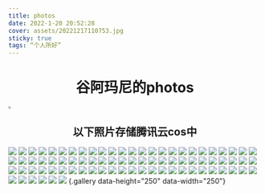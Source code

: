 ```yaml
---
title: photos
date: 2022-1-20 20:52:28
cover: assets/20221217110753.jpg
sticky: true
tags: “个人所好”
---
```


<h1 align="center">谷阿玛尼的photos</h1>

<img src="https://images-1316609369.cos.ap-guangzhou.myqcloud.com/Snipaste_2023-01-20_14-41-22.png" style="zoom:33%;" />

<h2 align="center">以下照片存储腾讯云cos中</h2>

![](https://images-1316609369.cos.ap-guangzhou.myqcloud.com/Snipaste_2023-01-20_14-15-15.png)
![](https://images-1316609369.cos.ap-guangzhou.myqcloud.com/Snipaste_2023-01-20_14-17-51.png)
![](https://images-1316609369.cos.ap-guangzhou.myqcloud.com/Snipaste_2023-01-20_14-18-16.png)
![](https://images-1316609369.cos.ap-guangzhou.myqcloud.com/Snipaste_2023-01-20_14-18-43.png)
![](https://images-1316609369.cos.ap-guangzhou.myqcloud.com/Snipaste_2023-01-20_14-18-53.png)
![](https://images-1316609369.cos.ap-guangzhou.myqcloud.com/Snipaste_2023-01-20_14-20-48.png)
![](https://images-1316609369.cos.ap-guangzhou.myqcloud.com/Snipaste_2023-01-20_14-21-13.png)
![](https://images-1316609369.cos.ap-guangzhou.myqcloud.com/Snipaste_2023-01-20_14-21-46.png)
![](https://images-1316609369.cos.ap-guangzhou.myqcloud.com/Snipaste_2023-01-20_14-21-58.png)
![](https://images-1316609369.cos.ap-guangzhou.myqcloud.com/Snipaste_2023-01-20_14-22-32.png)
![](https://images-1316609369.cos.ap-guangzhou.myqcloud.com/Snipaste_2023-01-20_14-24-49.png)
![](https://images-1316609369.cos.ap-guangzhou.myqcloud.com/Snipaste_2023-01-20_14-25-02.png)
![](https://images-1316609369.cos.ap-guangzhou.myqcloud.com/Snipaste_2023-01-20_14-25-43.png)
![](https://images-1316609369.cos.ap-guangzhou.myqcloud.com/Snipaste_2023-01-20_14-25-52.png)
![](https://images-1316609369.cos.ap-guangzhou.myqcloud.com/Snipaste_2023-01-20_14-26-03.png)
![](https://images-1316609369.cos.ap-guangzhou.myqcloud.com/Snipaste_2023-01-20_14-26-08.png)
![](https://images-1316609369.cos.ap-guangzhou.myqcloud.com/Snipaste_2023-01-20_14-26-20.png)
![](https://images-1316609369.cos.ap-guangzhou.myqcloud.com/Snipaste_2023-01-20_14-26-33.png)
![](https://images-1316609369.cos.ap-guangzhou.myqcloud.com/Snipaste_2023-01-20_14-27-41.png)
![](https://images-1316609369.cos.ap-guangzhou.myqcloud.com/Snipaste_2023-01-20_14-27-55.png)
![](https://images-1316609369.cos.ap-guangzhou.myqcloud.com/Snipaste_2023-01-20_14-28-01.png)
![](https://images-1316609369.cos.ap-guangzhou.myqcloud.com/Snipaste_2023-01-20_14-28-08.png)
![](https://images-1316609369.cos.ap-guangzhou.myqcloud.com/Snipaste_2023-01-20_14-28-16.png)
![](https://images-1316609369.cos.ap-guangzhou.myqcloud.com/Snipaste_2023-01-20_14-28-23.png)
![](https://images-1316609369.cos.ap-guangzhou.myqcloud.com/Snipaste_2023-01-20_14-28-29.png)
![](https://images-1316609369.cos.ap-guangzhou.myqcloud.com/Snipaste_2023-01-20_14-28-35.png)
![](https://images-1316609369.cos.ap-guangzhou.myqcloud.com/Snipaste_2023-01-20_14-28-43.png)
![](https://images-1316609369.cos.ap-guangzhou.myqcloud.com/Snipaste_2023-01-20_14-28-48.png)
![](https://images-1316609369.cos.ap-guangzhou.myqcloud.com/Snipaste_2023-01-20_14-28-55.png)
![](https://images-1316609369.cos.ap-guangzhou.myqcloud.com/Snipaste_2023-01-20_14-29-08.png)
![](https://images-1316609369.cos.ap-guangzhou.myqcloud.com/Snipaste_2023-01-20_14-30-02.png)
![](https://images-1316609369.cos.ap-guangzhou.myqcloud.com/Snipaste_2023-01-20_14-30-07.png)
![](https://images-1316609369.cos.ap-guangzhou.myqcloud.com/Snipaste_2023-01-20_14-30-19.png)
![](https://images-1316609369.cos.ap-guangzhou.myqcloud.com/Snipaste_2023-01-20_14-30-47.png)
![](https://images-1316609369.cos.ap-guangzhou.myqcloud.com/Snipaste_2023-01-20_14-31-17.png)
![](https://images-1316609369.cos.ap-guangzhou.myqcloud.com/Snipaste_2023-01-20_14-31-26.png)
![](https://images-1316609369.cos.ap-guangzhou.myqcloud.com/Snipaste_2023-01-20_14-31-39.png)
![](https://images-1316609369.cos.ap-guangzhou.myqcloud.com/Snipaste_2023-01-20_14-32-19.png)
![](https://images-1316609369.cos.ap-guangzhou.myqcloud.com/Snipaste_2023-01-20_14-32-34.png)
![](https://images-1316609369.cos.ap-guangzhou.myqcloud.com/Snipaste_2023-01-20_14-32-46.png)
![](https://images-1316609369.cos.ap-guangzhou.myqcloud.com/Snipaste_2023-01-20_14-32-56.png)
![](https://images-1316609369.cos.ap-guangzhou.myqcloud.com/Snipaste_2023-01-20_14-33-26.png)
![](https://images-1316609369.cos.ap-guangzhou.myqcloud.com/Snipaste_2023-01-20_14-33-37.png)
![](https://images-1316609369.cos.ap-guangzhou.myqcloud.com/Snipaste_2023-01-20_14-33-54.png)
![](https://images-1316609369.cos.ap-guangzhou.myqcloud.com/Snipaste_2023-01-20_14-34-24.png)
![](https://images-1316609369.cos.ap-guangzhou.myqcloud.com/Snipaste_2023-01-20_14-34-36.png)
![](https://images-1316609369.cos.ap-guangzhou.myqcloud.com/Snipaste_2023-01-20_14-34-54.png)
![](https://images-1316609369.cos.ap-guangzhou.myqcloud.com/Snipaste_2023-01-20_14-35-04.png)
![](https://images-1316609369.cos.ap-guangzhou.myqcloud.com/Snipaste_2023-01-20_14-35-19.png)
![](https://images-1316609369.cos.ap-guangzhou.myqcloud.com/Snipaste_2023-01-20_14-35-36.png)
![](https://images-1316609369.cos.ap-guangzhou.myqcloud.com/Snipaste_2023-01-20_14-35-48.png)
![](https://images-1316609369.cos.ap-guangzhou.myqcloud.com/Snipaste_2023-01-20_14-35-58.png)
![](https://images-1316609369.cos.ap-guangzhou.myqcloud.com/Snipaste_2023-01-20_14-36-45.png)
![](https://images-1316609369.cos.ap-guangzhou.myqcloud.com/Snipaste_2023-01-20_14-37-08.png)
![](https://images-1316609369.cos.ap-guangzhou.myqcloud.com/Snipaste_2023-01-20_14-38-19.png)
![](https://images-1316609369.cos.ap-guangzhou.myqcloud.com/Snipaste_2023-01-20_14-39-32.png)
![](https://images-1316609369.cos.ap-guangzhou.myqcloud.com/Snipaste_2023-01-20_14-39-51.png)
![](https://images-1316609369.cos.ap-guangzhou.myqcloud.com/Snipaste_2023-01-20_14-40-15.png)
![](https://images-1316609369.cos.ap-guangzhou.myqcloud.com/Snipaste_2023-01-20_14-40-29.png)
![](https://images-1316609369.cos.ap-guangzhou.myqcloud.com/Snipaste_2023-01-20_14-40-39.png)
![](https://images-1316609369.cos.ap-guangzhou.myqcloud.com/Snipaste_2023-01-20_14-40-57.png)
![](https://images-1316609369.cos.ap-guangzhou.myqcloud.com/Snipaste_2023-01-20_14-41-56.png)
![](https://images-1316609369.cos.ap-guangzhou.myqcloud.com/Snipaste_2023-01-20_14-42-10.png)
![](https://images-1316609369.cos.ap-guangzhou.myqcloud.com/Snipaste_2023-01-20_14-42-24.png)
![](https://images-1316609369.cos.ap-guangzhou.myqcloud.com/Snipaste_2023-01-20_14-42-47.png)
![](https://images-1316609369.cos.ap-guangzhou.myqcloud.com/Snipaste_2023-01-20_14-43-26.png)
![](https://images-1316609369.cos.ap-guangzhou.myqcloud.com/Snipaste_2023-01-20_14-43-37.png)
![](https://images-1316609369.cos.ap-guangzhou.myqcloud.com/Snipaste_2023-01-20_14-43-50.png)
![](https://images-1316609369.cos.ap-guangzhou.myqcloud.com/Snipaste_2023-01-20_14-44-13.png)
![](https://images-1316609369.cos.ap-guangzhou.myqcloud.com/Snipaste_2023-01-20_14-44-27.png)
![](https://images-1316609369.cos.ap-guangzhou.myqcloud.com/Snipaste_2023-01-20_14-44-41.png)
![](https://images-1316609369.cos.ap-guangzhou.myqcloud.com/Snipaste_2023-01-20_14-44-51.png)
![](https://images-1316609369.cos.ap-guangzhou.myqcloud.com/Snipaste_2023-01-20_14-45-02.png)
![](https://images-1316609369.cos.ap-guangzhou.myqcloud.com/Snipaste_2023-01-20_14-47-02.png)
![](https://images-1316609369.cos.ap-guangzhou.myqcloud.com/Snipaste_2023-01-20_14-48-01.png)
![](https://images-1316609369.cos.ap-guangzhou.myqcloud.com/Snipaste_2023-01-20_14-48-25.png)
![](https://images-1316609369.cos.ap-guangzhou.myqcloud.com/Snipaste_2023-01-20_14-48-37.png)
![](https://images-1316609369.cos.ap-guangzhou.myqcloud.com/Snipaste_2023-01-20_14-50-06.png)
![](https://images-1316609369.cos.ap-guangzhou.myqcloud.com/Snipaste_2023-01-20_14-50-24.png)
![](https://images-1316609369.cos.ap-guangzhou.myqcloud.com/Snipaste_2023-01-20_14-50-44.png)
![](https://images-1316609369.cos.ap-guangzhou.myqcloud.com/Snipaste_2023-01-20_14-50-59.png) {.gallery data-height="250" data-width="250"}



